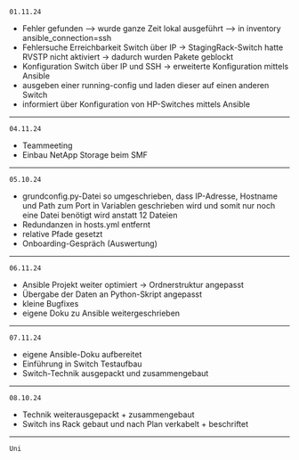 
	01.11.24
- Fehler gefunden --> wurde ganze Zeit lokal ausgeführt --> in inventory ansible_connection=ssh
- Fehlersuche Erreichbarkeit Switch über IP -> StagingRack-Switch hatte RVSTP nicht aktiviert -> dadurch wurden Pakete geblockt
- Konfiguration Switch über IP und SSH -> erweiterte Konfiguration mittels Ansible
- ausgeben einer running-config und laden dieser auf einen anderen Switch
- informiert über Konfiguration von HP-Switches mittels Ansible
---

	04.11.24
- Teammeeting
- Einbau NetApp Storage beim SMF
---

	05.10.24
- grundconfig.py-Datei so umgeschrieben, dass IP-Adresse, Hostname und Path zum Port in Variablen geschrieben wird und somit nur noch eine Datei benötigt wird anstatt 12 Dateien
- Redundanzen in hosts.yml entfernt
- relative Pfade gesetzt
- Onboarding-Gespräch (Auswertung)
---

	06.11.24
- Ansible Projekt weiter optimiert -> Ordnerstruktur angepasst
- Übergabe der Daten an Python-Skript angepasst
- kleine Bugfixes
- eigene Doku zu Ansible weitergeschrieben
---

	07.11.24
- eigene Ansible-Doku aufbereitet
- Einführung in Switch Testaufbau
- Switch-Technik ausgepackt und zusammengebaut
---

	08.10.24
- Technik weiterausgepackt + zusammengebaut
- Switch ins Rack gebaut und nach Plan verkabelt + beschriftet
---

	Uni